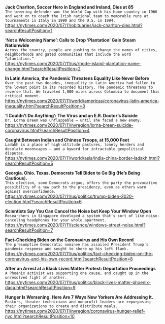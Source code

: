 **Jack Charlton, Soccer Hero in England and Ireland, Dies at 85**\
`The towering defender won the World Cup with his home country in 1966 and went on to coach the Irish national team to memorable runs at tournaments in Italy in 1990 and the U.S. in 1994.`\
https://nytimes.com/2020/07/11/obituaries/jack-charlton-dies.html?searchResultPosition=1

**‘Not a Welcoming Name’: Calls to Drop ‘Plantation’ Gain Steam Nationwide**\
`Across the country, people are pushing to change the names of cities, neighborhoods and gated communities that include the word “plantation.”`\
https://nytimes.com/2020/07/11/us/rhode-island-plantation-name-change.html?searchResultPosition=2

**In Latin America, the Pandemic Threatens Equality Like Never Before**\
`Over the past two decades, inequality in Latin America had fallen to the lowest point in its recorded history. The pandemic threatens to reverse that. We traveled 1,000 miles across Colombia to document this critical moment.`\
https://nytimes.com/2020/07/11/world/americas/coronavirus-latin-america-inequality.html?searchResultPosition=3

**‘I Couldn’t Do Anything’: The Virus and an E.R. Doctor’s Suicide**\
`Dr. Lorna Breen was unflappable — until she faced a new enemy.`\
https://nytimes.com/2020/07/11/nyregion/lorna-breen-suicide-coronavirus.html?searchResultPosition=4

**Caught Between Indian and Chinese Troops, at 15,000 Feet**\
`Ladakh is a place of high-altitude pastures, lonely herders and desolate moonscapes — and a byword for intractable geopolitical disputes.`\
https://nytimes.com/2020/07/11/world/asia/india-china-border-ladakh.html?searchResultPosition=5

**Georgia. Ohio. Texas. Democrats Tell Biden to Go Big (He’s Being Cautious).**\
`This election, some Democrats argue, offers the party the provocative possibility of a new path to the presidency, even as others warn against overconfidence.`\
https://nytimes.com/2020/07/11/us/politics/trump-biden-2020-election.html?searchResultPosition=6

**Scientists Say You Can Cancel the Noise but Keep Your Window Open**\
`Researchers in Singapore developed a system that’s sort of like noise-canceling headphones for your whole apartment.`\
https://nytimes.com/2020/07/11/science/windows-street-noise.html?searchResultPosition=7

**Fact-Checking Biden on the Coronavirus and His Own Record**\
`The presumptive Democratic nominee has assailed President Trump’s pandemic response and sought to shore up his left flank.`\
https://nytimes.com/2020/07/11/us/politics/fact-checking-biden-on-the-coronavirus-and-his-own-record.html?searchResultPosition=8

**After an Arrest at a Black Lives Matter Protest: Deportation Proceedings**\
`A Phoenix activist was supporting one cause, and caught up in the unresolved fight of another.`\
https://nytimes.com/2020/07/11/us/politics/black-lives-matter-phoenix-daca.html?searchResultPosition=9

**Hunger Is Worsening. Here Are 7 Ways New Yorkers Are Addressing It.**\
`Pastors, theater technicians and nonprofit leaders are repurposing their organizations to create and distribute meals.`\
https://nytimes.com/2020/07/11/nyregion/coronavirus-hunger-relief-nyc.html?searchResultPosition=10


